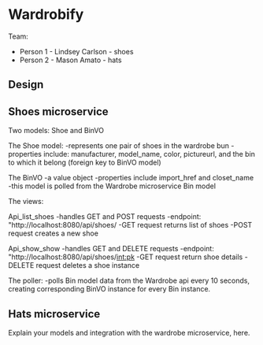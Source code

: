 # Wardrobify

Team:

* Person 1 - Lindsey Carlson - shoes
* Person 2 - Mason Amato - hats

## Design

## Shoes microservice

Two models: Shoe and BinVO

The Shoe model:
    -represents one pair of shoes in the wardrobe bun
    -properties include: manufacturer, model_name, color, pictureurl, and the bin to which it belong (foreign key to BinVO model)

The BinVO
    -a value object
    -properties include import_href and closet_name
    -this model is polled from the Wardrobe microservice Bin model

The views:

Api_list_shoes
    -handles GET and POST requests
    -endpoint: "http://localhost:8080/api/shoes/
    -GET request returns list of shoes
    -POST request creates a new shoe

Api_show_show
    -handles GET and DELETE requests
    -endpoint: "http://localhost:8080/api/shoes/<int:pk>
    -GET request return shoe details
    -DELETE request deletes a shoe instance


The poller:
    -polls Bin model data from the Wardrobe api every 10 seconds, creating corresponding BinVO instance for every Bin instance.



## Hats microservice

Explain your models and integration with the wardrobe
microservice, here.
